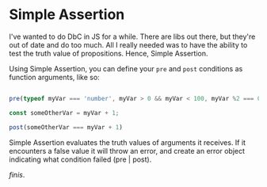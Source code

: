 # Simple Assertion
I've wanted to do DbC in JS for a while. There are libs out there, but they're out of date and do too much. 
All I really needed was to have the ability to test the truth value of propositions. Hence, Simple Assertion.

Using Simple Assertion, you can define your `pre` and `post` conditions as function arguments, like so:

```js

pre(typeof myVar === 'number', myVar > 0 && myVar < 100, myVar %2 === 0)

const someOtherVar = myVar + 1;

post(someOtherVar === myVar + 1)
```

Simple Assertion evaluates the truth values of arguments it receives. If it encounters a false value
it will throw an error, and create an error object indicating what condition failed (pre | post).

_finis_.

